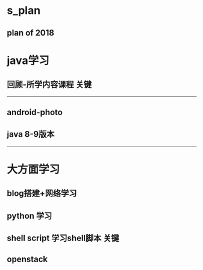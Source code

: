 # s_plan
plan of 2018
------------------
# java学习

## 回顾-所学内容课程 **关键**

-------------
## android-photo

## java 8-9版本
-------------
# 大方面学习

## blog搭建+网络学习



## python 学习

## shell script 学习shell脚本  **关键**

## openstack

